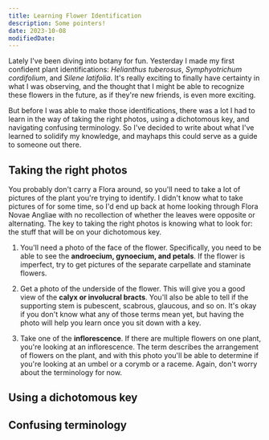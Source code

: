 ```yaml
---
title: Learning Flower Identification
description: Some pointers!
date: 2023-10-08
modifiedDate: 
---
```

Lately I've been diving into botany for fun. Yesterday I made my first confident plant identifications: *Helianthus tuberosus*, *Symphyotrichum cordifolium*, and *Silene latifolia*. It's really exciting to finally have certainty in what I was observing, and the thought that I might be able to recognize these flowers in the future, as if they're new friends, is even more exciting.

But before I was able to make those identifications, there was a lot I had to learn in the way of taking the right photos, using a dichotomous key, and navigating confusing terminology. So I've decided to write about what I've learned to solidify my knowledge, and mayhaps this could serve as a guide to someone out there.

## Taking the right photos
You probably don't carry a Flora around, so you'll need to take a lot of pictures of the plant you're trying to identify. I didn't know what to take pictures of for some time, so I'd end up back at home looking through Flora Novae Angliae with no recollection of whether the leaves were opposite or alternating. The key to taking the right photos is knowing what to look for: the stuff that will be on your dichotomous key.

1. <p>You'll need a photo of the face of the flower. Specifically, you need to be able to see the <strong>androecium, gynoecium, and petals</strong>. If the flower is imperfect, try to get pictures of the separate carpellate and staminate flowers.</p>
2. <p>Get a photo of the underside of the flower. This will give you a good view of the <strong>calyx or involucral bracts</strong>. You'll also be able to tell if the supporting stem is pubescent, scabrous, glaucous, and so on. It's okay if you don't know what any of those terms mean yet, but having the photo will help you learn once you sit down with a key.</p>
3. <p>Take one of the <strong>inflorescence</strong>. If there are multiple flowers on one plant, you're looking at an inflorescence. The term describes the arrangement of flowers on the plant, and with this photo you'll be able to determine if you're looking at an umbel or a corymb or a raceme. Again, don't worry about the terminology for now.</p>

## Using a dichotomous key

## Confusing terminology
